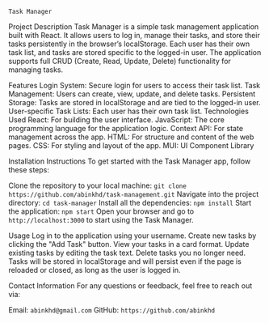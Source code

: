 `Task Manager`

Project Description
Task Manager is a simple task management application built with React. It allows users to log in, manage their tasks, and store their tasks persistently in the browser’s localStorage. Each user has their own task list, and tasks are stored specific to the logged-in user. The application supports full CRUD (Create, Read, Update, Delete) functionality for managing tasks.

Features
Login System: Secure login for users to access their task list.
Task Management: Users can create, view, update, and delete tasks.
Persistent Storage: Tasks are stored in localStorage and are tied to the logged-in user.
User-specific Task Lists: Each user has their own task list.
Technologies Used
React: For building the user interface.
JavaScript: The core programming language for the application logic.
Context API: For state management across the app.
HTML: For structure and content of the web pages.
CSS: For styling and layout of the app.
MUI: UI Component Library

Installation Instructions
To get started with the Task Manager app, follow these steps:

Clone the repository to your local machine:
`git clone https://github.com/abinkhd/task-management.git`
Navigate into the project directory:
`cd task-manager`
Install all the dependencies:
`npm install`
Start the application:
`npm start`
Open your browser and go to `http://localhost:3000` to start using the Task Manager.

Usage
Log in to the application using your username.
Create new tasks by clicking the "Add Task" button.
View your tasks in a card format.
Update existing tasks by editing the task text.
Delete tasks you no longer need.
Tasks will be stored in localStorage and will persist even if the page is reloaded or closed, as long as the user is logged in.

Contact Information
For any questions or feedback, feel free to reach out via:

Email: `abinkhd@gmail.com`
GitHub: `https://github.com/abinkhd`
